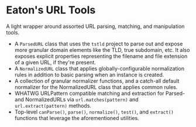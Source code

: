 # Eaton's URL Tools

A light wrapper around assorted URL parsing, matching, and manipulation tools.

- A `ParsedURL` class that uses the `tstld` project to parse out and expose more granular domain elements like the TLD, true subdomain, etc. It also exposes explicit properties representing the filename and file extension of a given URL, if they're present.
- A `NormalizedURL` class that applies globally-configurable normalization rules in addition to basic parsing when an instance is created.
- A collection of granular normalizer functions, and a catch-all default normalizer for the NormalizedURL class that applies common rules.
- WHATWG URLPattern compatible matching and extraction for Parsed- and NormalizedURLs via `url.matches(pattern)` and `url.extract(pattern)` methods.
- Top-level `canParse()`, `parse()`, `normalize()`, `test()`, and `extract()` functions that leverage the aforementioned utilities.

